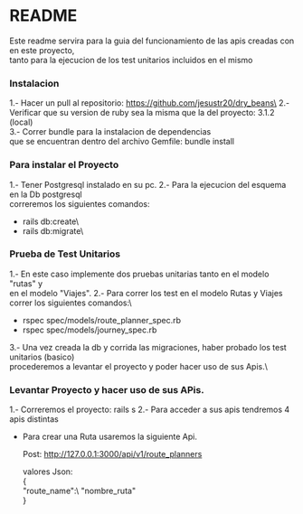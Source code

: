 # README
Este readme servira para la guia del funcionamiento de las apis creadas con en este proyecto,\
tanto para la ejecucion de los test unitarios incluidos en el mismo

### Instalacion
1.- Hacer un pull al repositorio: https://github.com/jesustr20/dry_beans\
2.- Verificar que su version de ruby sea la misma que la del proyecto: 3.1.2 (local)\
3.- Correr bundle para la instalacion de dependencias\
    que se encuentran dentro del archivo Gemfile: bundle install

### Para instalar el Proyecto
1.- Tener Postgresql instalado en su pc.
2.- Para la ejecucion del esquema en la Db postgresql\
    correremos los siguientes comandos:

  * rails db:create\
  * rails db:migrate\

### Prueba de Test Unitarios
1.- En este caso implemente dos pruebas unitarias tanto en el modelo "rutas" y\
    en el modelo "Viajes".
2.- Para correr los test en el modelo Rutas y Viajes correr los siguientes comandos:\

  * rspec spec/models/route_planner_spec.rb
  * rspec spec/models/journey_spec.rb

3.- Una vez creada la db y corrida las migraciones, haber probado los test unitarios (basico)\
    procederemos a levantar el proyecto y poder hacer uso de sus Apis.\

### Levantar Proyecto y hacer uso de sus APis.
1.- Correremos el proyecto: rails s
2.- Para acceder a sus apis tendremos 4 apis distintas

* Para crear una Ruta usaremos la siguiente Api.
 
  Post: http://127.0.0.1:3000/api/v1/route_planners

  valores Json:\
    {\
      "route_name":\ "nombre_ruta"\
    }
